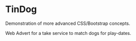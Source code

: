 # TinDog

Demonstration of more advanced CSS/Bootstrap concepts. 

Web Advert for a take service to match dogs for play-dates.
